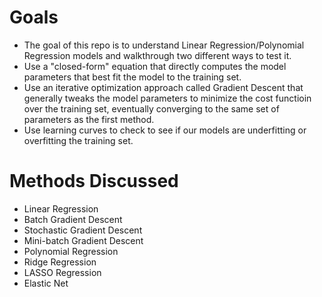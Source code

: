 # Goals

- The goal of this repo is to understand Linear Regression/Polynomial Regression models and walkthrough two different ways to test it.
- Use a "closed-form" equation that directly computes the model parameters that best fit the model to the training set.
- Use an iterative optimization approach called Gradient Descent that generally tweaks the model parameters to minimize the cost functioin over the training set, eventually converging to the same set of parameters as the first method. 
- Use learning curves to check to see if our models are underfitting or overfitting the training set.

# Methods Discussed

- Linear Regression
- Batch Gradient Descent
- Stochastic Gradient Descent
- Mini-batch Gradient Descent
- Polynomial Regression
- Ridge Regression
- LASSO Regression
- Elastic Net